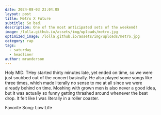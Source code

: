 ```yaml
---
date: 2024-08-03 23:04:08
layout: post
title: Metro X Future
subtitle: So bad.
description: One of the most anticipated sets of the weekend!
image: /lolla.github.io/assets/img/uploads/metro.jpg
optimized_image: /lolla.github.io/assets/img/uploads/metro.jpg
category: rap
tags:
  - saturday
  - headliner
author: mranderson
---
```


Holy MID. THey started thirty minutes late, yet ended on time, so we were just snubbed out of the concert basically. He also played some songs like three times, which made literally no sense to me at all since we were already behind on time. Moshing with grown men is also never a good idea, but it was actually so funny getting thrashed around whenever the beat drop. It felt like I was literally in a roller coaster.

Favorite Song: Low Life
